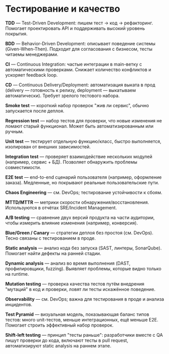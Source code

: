 # Тестирование и качество

**TDD** — Test-Driven Development: пишем тест → код → рефакторинг. Помогает проектировать API и поддерживать высокий уровень покрытия.

**BDD** — Behavior-Driven Development: описывает поведение системы (Given-When-Then). Подходит для согласования с бизнесом, тесты читаемы менеджерами.

**CI** — Continuous Integration: частые интеграции в main-ветку с автоматическими проверками. Снижает количество конфликтов и ускоряет feedback loop.

**CD** — Continuous Delivery/Deployment: автоматизация выката в прод (delivery — готовность к релизу, deployment — выкатываем автоматически). Требует зрелого тестового набора.

**Smoke test** — короткий набор проверок "жив ли сервис", обычно запускается после деплоя.

**Regression test** — набор тестов для проверки, что новые изменения не ломают старый функционал. Может быть автоматизированным или ручным.

**Unit test** — тестирует отдельную функцию/класс, быстро выполняется, изолирован от внешних зависимостей.

**Integration test** — проверяет взаимодействие нескольких модулей (например, сервис + БД). Позволяет обнаружить проблемы совместимости.

**E2E test** — end-to-end сценарий пользователя (например, оформление заказа). Медленные, но покрывают реальные пользовательские пути.

**Chaos Engineering** — см. DevOps; тестирование устойчивости к сбоям.

**MTTD/MTTR** — метрики скорости обнаружения/восстановления. Используются в отчётах SRE/Incident Management.

**A/B testing** — сравнение двух версий продукта на части аудитории, чтобы измерить влияние изменения (например, конверсия).

**Blue/Green / Canary** — стратегии деплоя без простоя (см. DevOps). Тесно связаны с тестированием в проде.

**Static analysis** — анализ кода без запуска (SAST, линтеры, SonarQube). Помогает найти дефекты на ранней стадии.

**Dynamic analysis** — анализ во время выполнения (DAST, профилировщики, fuzzing). Выявляет проблемы, которые видно только на runtime.

**Mutation testing** — проверка качества тестов путём внедрения "мутаций" в код и проверки, ловят ли тесты искажённое поведение.

**Observability** — см. DevOps; важна для тестирования в проде и анализа инцидентов.

**Test Pyramid** — визуальная модель, показывающая баланс типов тестов: много unit-тестов, меньше интеграционных, ещё меньше E2E. Помогает строить эффективный набор проверок.

**Shift-left testing** — принцип "тесты раньше": разработчики вместе с QA пишут проверки до кода, включают тесты в pull request, автоматизируют static analysis на раннем этапе.
